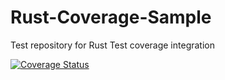 # Rust-Coverage-Sample
Test repository for Rust Test coverage integration

[![Coverage Status](https://coveralls.io/repos/krishnaIndia/Rust-Coverage-Sample/badge.svg?branch=master)](https://coveralls.io/r/krishnaIndia/Rust-Coverage-Sample?branch=master)
